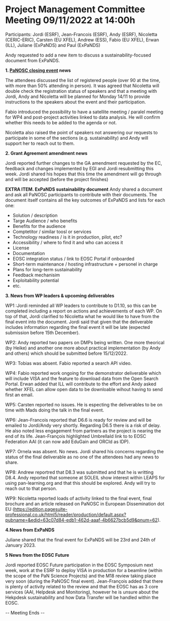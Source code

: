 Project Management Committee Meeting 09/11/2022 at 14:00h
=========================================================

Participants: Jordi (ESRF), Jean-Francois (ESRF), Andy (ESRF), Nicoletta (CERIC-ERIC), Carsten (EU XFEL),  Andrew (ESS), Fabio (EU XFEL), Erwan (ILL), Juliane (ExPaNDS) and Paul (ExPaNDS)

Andy requested to add a new item to discuss a sustainability-focused document from ExPaNDS.

**1. [PaNOSC closing event](https://indico.esrf.fr/event/66/) news**

The attendees discussed the list of registered people (over 90 at the time, with more than 50% attending in person). It was agreed that Nicoletta will double check the registration status of speakers and that a meeting with Jordi, Andy and Nicoletta will be planned for Monday 14/11 to provide instructions to the speakers about the event and their participation.

Fabio introduced the possibility to have a satellite meeting / paralel meeting for WP4 and post-project activities linked to data analysis. He will confirm whether this needs to be added to the agenda or not.

Nicoletta also raised the point of speakers not answering our requests to participate in some of the sections (e.g. sustainability) and Andy will support her to reach out to them.


**2. Grant Agreement amendment news**

Jordi reported further changes to the GA amendment requested by the EC, feedback and changes implemented by EGI and Jordi resubmitting this week. Jordi shared his hopes that this time the amendment will go through and will be accepted (before the project finishes)

**EXTRA ITEM. ExPaNDS sustainability document**
Andy shared a document and ask all PaNOSC participants to contribute with their documents. The document itself contains all the key outcomes of ExPaNDS and lists for each one:
* Solution / description
* Targe Audience / who benefits
* Benefits for the audience
* Comptetitor / similar toosl or services
* Technology readiness / is it in production, pilot, etc?
* Accessibility / where to find it and who can access it
* License
* Documentation
* EOSC integration status / link to EOSC Portal if onboarded
* Short-term maintenance / hosting infrastructure + personel in charge 
* Plans for long-term sustainability
* Feedback mechanisim
* Exploitability potential
* etc.

**3. News from WP leaders & upcoming deliverables**

WP1 :Jordi reminded all WP leaders to contribute to D1.10, so this can be completed including a report on actions and achievements of each WP. On top of that, Jordi clarified to Nicoletta what he would like to have from the final event into the document. Jordi said that given that the deliverable includes information regarding the final event it will be late (expected submission before 15th December).

WP2: Andy reported two papers on DMPs being written. One more theorical (by Heike) and another one more about practical implementation (by Andy and others) which should be submitted before 15/12/2022.

WP3: Tobias was absent. Fabio reported a search API video.

WP4: Fabio reported work ongoing for the demonstrator deliverable which will include VISA and the feature to download data from the Open Search Portal. Erwan added that ILL will contribute to the effort and Andy asked whether XFEL can allow open data to be downloable wihout having to send first an email. 

WP5: Carsten reported no issues. He is especting the deliverables to be on time with Mads doing the talk in the final event.

WP6: Jean-Francois reported that D6.6 is ready for review and will be emailed to Jordi/Andy very shortly. Regarding D6.5 there is a risk of delay. He also noted less engagement from partners as the project is nearing the end of its life. Jean-François highlighted UmbrellaId link to to EOSC Federation AAI (it can now add EduGain and ORCId as IDP).

WP7: Ornela was absent. No news. Jordi shared his concerns regarding the status of the final deliverable as no one of the attendees had any news to share.

WP8: Andrew reportred that D8.3 was submitted and that he is writting D8.4. Andy reported that someone at SOLEIL show interest within LEAPS for using pan-learning.org and that this should be explored. Andy will try to reach out to that person.

WP9: Nicoletta reported loads of activity linked to the final event, final brochure and an article released on PaNOSC in European Dissemination dot EU (https://edition.pagesuite-professional.co.uk/html5/reader/production/default.aspx?pubname=&edid=63c07d84-edb1-462d-aaaf-4b6627bcb5d9&pnum=62).


**4.News from ExPaNDS**

Juliane shared that the final event for ExPaNDS will be 23rd and 24th of January 2023.


**5 News from the EOSC Future**

Jordi reported EOSC Future participation in the EOSC Symposium next week, work at the ESRF to deploy VISA in production for a beamline (within the scope of the PaN Science Projects) and the M18 review taking place very soon (during the PaNOSC final event). Jean-François added that there is plenty of activity related to the review and that the EOSC has as 3 core services (AAI, Helpdesk and Monitoring), however he is unsure about the Hekpdesk sustainability and how Data Transfer will be handled within the EOSC.

-- Meeting Ends --



